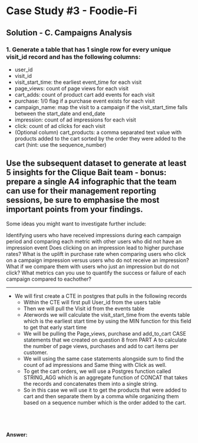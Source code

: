# Case Study #3 - Foodie-Fi

## Solution - C. Campaigns Analysis

### 1. Generate a table that has 1 single row for every unique visit_id record and has the following columns:

- user_id
- visit_id
- visit_start_time: the earliest event_time for each visit
- page_views: count of page views for each visit
- cart_adds: count of product cart add events for each visit
- purchase: 1/0 flag if a purchase event exists for each visit
- campaign_name: map the visit to a campaign if the visit_start_time falls between the start_date and end_date
- impression: count of ad impressions for each visit
- click: count of ad clicks for each visit
- (Optional column) cart_products: a comma separated text value with products added to the cart sorted by the order they were added to the cart (hint: use the sequence_number)

## Use the subsequent dataset to generate at least 5 insights for the Clique Bait team - bonus: prepare a single A4 infographic that the team can use for their management reporting sessions, be sure to emphasise the most important points from your findings.

Some ideas you might want to investigate further include:

Identifying users who have received impressions during each campaign period and comparing each metric with other users who did not have an impression event
Does clicking on an impression lead to higher purchase rates?
What is the uplift in purchase rate when comparing users who click on a campaign impression versus users who do not receive an impression? What if we compare them with users who just an impression but do not click?
What metrics can you use to quantify the success or failure of each campaign compared to eachother?

***

- We will first create a CTE in postgres that pulls in the following records
    - Within the CTE  will first pull User_id from the users table
    - Then we will pull the Visit id from the events table
    - Aterwords we will calculate the visit_start_time from the events table which is the earliest start time by using the MIN function for this field to get that early start time
    - We will be pulling the Page_views, purchase and add_to_cart CASE statements that we created on question 8 from PART A to calculate the number of page views, purchases and add to cart items per customer.
    - We will using the same case statements alongside sum to find the count of ad impressions and Same thing with Click as well.
    - To get the cart orders, we will use a Postgres function called STRING_AGG which is an aggregate function of CONCAT that takes the records and concatenates them into a single string.
    - So in this case we will use it to get the products that were added to cart and then separate them by a comma while organizing them based on a sequence number which is the order added to the cart.



````sql





````


**Answer:**


